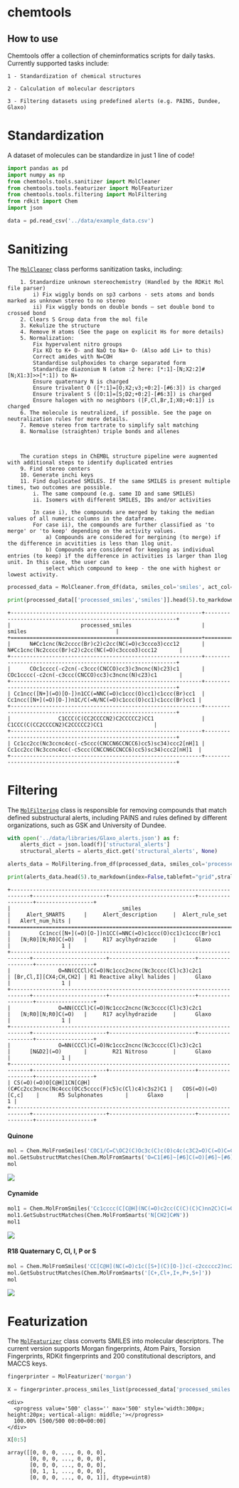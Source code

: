 chemtools
================

<!-- WARNING: THIS FILE WAS AUTOGENERATED! DO NOT EDIT! -->

## How to use

Chemtools offer a collection of cheminformatics scripts for daily tasks.
Currently supported tasks include:

    1 - Standardization of chemical structures

    2 - Calculation of molecular descriptors

    3 - Filtering datasets using predefined alerts (e.g. PAINS, Dundee, Glaxo)

# Standardization

A dataset of molecules can be standardize in just 1 line of code!

``` python
import pandas as pd
import numpy as np
from chemtools.tools.sanitizer import MolCleaner
from chemtools.tools.featurizer import MolFeaturizer
from chemtools.tools.filtering import MolFiltering
from rdkit import Chem
import json
```

``` python
data = pd.read_csv('../data/example_data.csv')
```

# Sanitizing

The
[`MolCleaner`](https://marcossantanaioc.github.io/chemtools/sanitizer.html#molcleaner)
class performs sanitization tasks, including:

        1. Standardize unknown stereochemistry (Handled by the RDKit Mol file parser)
            i) Fix wiggly bonds on sp3 carbons - sets atoms and bonds marked as unknown stereo to no stereo
            ii) Fix wiggly bonds on double bonds – set double bond to crossed bond
        2. Clears S Group data from the mol file
        3. Kekulize the structure
        4. Remove H atoms (See the page on explicit Hs for more details)
        5. Normalization:
            Fix hypervalent nitro groups
            Fix KO to K+ O- and NaO to Na+ O- (Also add Li+ to this)
            Correct amides with N=COH
            Standardise sulphoxides to charge separated form
            Standardize diazonium N (atom :2 here: [*:1]-[N;X2:2]#[N;X1:3]>>[*:1]) to N+
            Ensure quaternary N is charged
            Ensure trivalent O ([*:1]=[O;X2;v3;+0:2]-[#6:3]) is charged
            Ensure trivalent S ([O:1]=[S;D2;+0:2]-[#6:3]) is charged
            Ensure halogen with no neighbors ([F,Cl,Br,I;X0;+0:1]) is charged
        6. The molecule is neutralized, if possible. See the page on neutralization rules for more details.
        7. Remove stereo from tartrate to simplify salt matching
        8. Normalise (straighten) triple bonds and allenes
        
        
        
        The curation steps in ChEMBL structure pipeline were augmented with additional steps to identify duplicated entries
        9. Find stereo centers
        10. Generate inchi keys
        11. Find duplicated SMILES. If the same SMILES is present multiple times, two outcomes are possible.
            i. The same compound (e.g. same ID and same SMILES)
            ii. Isomers with different SMILES, IDs and/or activities
            
            In case i), the compounds are merged by taking the median values of all numeric columns in the dataframe. 
            For case ii), the compounds are further classified as 'to merge' or 'to keep' depending on the activity values.
                a) Compounds are considered for mergining (to merge) if the difference in acvitities is less than 1log unit.
                b) Compounds are considered for keeping as individual entries (to keep) if the difference in activities is larger than 1log unit. In this case, the user can
                select which compound to keep - the one with highest or lowest activity.

``` python
processed_data = MolCleaner.from_df(data, smiles_col='smiles', act_col='pIC50', id_col='molecule_chembl_id')
```

``` python
print(processed_data[['processed_smiles','smiles']].head(5).to_markdown(index=False,tablefmt="grid",stralign='center'))
```

    +------------------------------------------------------------+-------------------------------------------------------------+
    |                      processed_smiles                      |                           smiles                            |
    +============================================================+=============================================================+
    |      N#Cc1cnc(Nc2cccc(Br)c2)c2cc(NC(=O)c3ccco3)ccc12       |       N#Cc1cnc(Nc2cccc(Br)c2)c2cc(NC(=O)c3ccco3)ccc12       |
    +------------------------------------------------------------+-------------------------------------------------------------+
    |      COc1cccc(-c2cn(-c3ccc(CNCCO)cc3)c3ncnc(N)c23)c1       |       COc1cccc(-c2cn(-c3ccc(CNCCO)cc3)c3ncnc(N)c23)c1       |
    +------------------------------------------------------------+-------------------------------------------------------------+
    | Cc1ncc([N+](=O)[O-])n1CC(=NNC(=O)c1ccc(O)cc1)c1ccc(Br)cc1  | Cc1ncc([N+](=O)[O-])n1C/C(=N/NC(=O)c1ccc(O)cc1)c1ccc(Br)cc1 |
    +------------------------------------------------------------+-------------------------------------------------------------+
    |               C1CCC(C(CC2CCCCN2)C2CCCCC2)CC1               |               C1CCC(C(CC2CCCCN2)C2CCCCC2)CC1                |
    +------------------------------------------------------------+-------------------------------------------------------------+
    | Cc1cc2cc(Nc3ccnc4cc(-c5ccc(CNCCN6CCNCC6)cc5)sc34)ccc2[nH]1 | Cc1cc2cc(Nc3ccnc4cc(-c5ccc(CNCCN6CCNCC6)cc5)sc34)ccc2[nH]1  |
    +------------------------------------------------------------+-------------------------------------------------------------+

# Filtering

The
[`MolFiltering`](https://marcossantanaioc.github.io/chemtools/filtering.html#molfiltering)
class is responsible for removing compounds that match defined
substructural alerts, including PAINS and rules defined by different
organizations, such as GSK and University of Dundee.

``` python
with open('../data/libraries/Glaxo_alerts.json') as f:
    alerts_dict = json.load(f)['structural_alerts']
    structural_alerts = alerts_dict.get('structural_alerts', None)
```

``` python
alerts_data = MolFiltering.from_df(processed_data, smiles_col='processed_smiles', alerts_dict=alerts_dict)
```

``` python
print(alerts_data.head(5).to_markdown(index=False,tablefmt="grid",stralign='center'))
```

    +----------------------------------------------------------------------------+-----------------------+---------------------------+------------------+------------------+
    |                                  _smiles                                   |     Alert_SMARTS      |     Alert_description     |  Alert_rule_set  |   Alert_num_hits |
    +============================================================================+=======================+===========================+==================+==================+
    |         Cc1ncc([N+](=O)[O-])n1CC(=NNC(=O)c1ccc(O)cc1)c1ccc(Br)cc1          |   [N;R0][N;R0]C(=O)   |     R17 acylhydrazide     |      Glaxo       |                1 |
    +----------------------------------------------------------------------------+-----------------------+---------------------------+------------------+------------------+
    |               O=NN(CCCl)C(=O)Nc1ccc2ncnc(Nc3cccc(Cl)c3)c2c1                | [Br,Cl,I][CX4;CH,CH2] | R1 Reactive alkyl halides |      Glaxo       |                1 |
    +----------------------------------------------------------------------------+-----------------------+---------------------------+------------------+------------------+
    |               O=NN(CCCl)C(=O)Nc1ccc2ncnc(Nc3cccc(Cl)c3)c2c1                |   [N;R0][N;R0]C(=O)   |     R17 acylhydrazide     |      Glaxo       |                1 |
    +----------------------------------------------------------------------------+-----------------------+---------------------------+------------------+------------------+
    |               O=NN(CCCl)C(=O)Nc1ccc2ncnc(Nc3cccc(Cl)c3)c2c1                |      [N&D2](=O)       |        R21 Nitroso        |      Glaxo       |                1 |
    +----------------------------------------------------------------------------+-----------------------+---------------------------+------------------+------------------+
    | CS(=O)(=O)O[C@H]1CN[C@H](C#Cc2cc3ncnc(Nc4ccc(OCc5cccc(F)c5)c(Cl)c4)c3s2)C1 |   COS(=O)(=O)[C,c]    |      R5 Sulphonates       |      Glaxo       |                1 |
    +----------------------------------------------------------------------------+-----------------------+---------------------------+------------------+------------------+

#### Quinone

``` python
mol = Chem.MolFromSmiles('COC1/C=C\OC2(C)Oc3c(C)c(O)c4c(c3C2=O)C(=O)C=C(NC(=O)/C(C)=C\C=C/C(C)C(O)C(C)C(O)C(C)C(OC(C)=O)C1C)C4=O')
mol.GetSubstructMatches(Chem.MolFromSmarts('O=C1[#6]~[#6]C(=O)[#6]~[#6]1'))
mol
```

![](index_files/figure-gfm/cell-10-output-1.png)

#### Cynamide

``` python
mol1 = Chem.MolFromSmiles('Cc1cccc(C[C@H](NC(=O)c2cc(C(C)(C)C)nn2C)C(=O)NCC#N)c1')
mol1.GetSubstructMatches(Chem.MolFromSmarts('N[CH2]C#N'))
mol1
```

![](index_files/figure-gfm/cell-11-output-1.png)

#### R18 Quaternary C, Cl, I, P or S

``` python
mol = Chem.MolFromSmiles('CC[C@H](NC(=O)c1c([S+](C)[O-])c(-c2ccccc2)nc2ccccc12)c1ccccc1')
mol.GetSubstructMatches(Chem.MolFromSmarts('[C+,Cl+,I+,P+,S+]'))
mol
```

![](index_files/figure-gfm/cell-12-output-1.png)

# Featurization

The
[`MolFeaturizer`](https://marcossantanaioc.github.io/chemtools/featurizer.html#molfeaturizer)
class converts SMILES into molecular descriptors. The current version
supports Morgan fingerprints, Atom Pairs, Torsion Fingerprints, RDKit
fingerprints and 200 constitutional descriptors, and MACCS keys.

``` python
fingerprinter = MolFeaturizer('morgan')
```

``` python
X = fingerprinter.process_smiles_list(processed_data['processed_smiles'].values)
```

<style>
    /* Turns off some styling */
    progress {
        /* gets rid of default border in Firefox and Opera. */
        border: none;
        /* Needs to be in here for Safari polyfill so background images work as expected. */
        background-size: auto;
    }
    .progress-bar-interrupted, .progress-bar-interrupted::-webkit-progress-bar {
        background: #F44336;
    }
</style>

    <div>
      <progress value='500' class='' max='500' style='width:300px; height:20px; vertical-align: middle;'></progress>
      100.00% [500/500 00:00<00:00]
    </div>
    

``` python
X[0:5]
```

    array([[0, 0, 0, ..., 0, 0, 0],
           [0, 0, 0, ..., 0, 0, 0],
           [0, 0, 0, ..., 0, 0, 0],
           [0, 1, 1, ..., 0, 0, 0],
           [0, 0, 0, ..., 0, 0, 1]], dtype=uint8)
